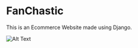# FanChastic

This is an Ecommerce Website made using Django.



![Alt Text](https://media.giphy.com/media/5ZO0sH5F2ou3RQ9oYh/giphy.gif)




